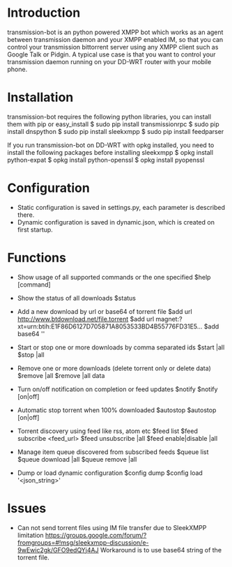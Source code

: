 # Introduction
transmission-bot is an python powered XMPP bot which works as an agent 
between transmission daemon and your XMPP enabled IM, so that you can control 
your transmission bittorrent server using any XMPP client such as Google Talk 
or Pidgin.
A typical use case is that you want to control your transmission daemon running
on your DD-WRT router with your mobile phone.


# Installation
transmission-bot requires the following python libraries, you can install them
with pip or easy_install
	$ sudo pip install transmissionrpc
	$ sudo pip install dnspython
	$ sudo pip install sleekxmpp
	$ sudo pip install feedparser

If you run transmission-bot on DD-WRT with opkg installed, you need to install
the following packages before installing sleekxmpp
	$ opkg install python-expat
	$ opkg install python-openssl
	$ opkg install pyopenssl

# Configuration
* Static configuration is saved in settings.py, each parameter is described there.
* Dynamic configuration is saved in dynamic.json, which is created on first 
startup.


# Functions
* Show usage of all supported commands or the one specified
	$help [command]

* Show the status of all downloads
	$status

* Add a new download by url or base64 of torrent file
	$add url http://www.btdownload.net/file.torrent
	$add url magnet:?xt=urn:btih:E1F86D6127D705871A8053533BD4B55776FD31E5...
	$add base64 '<base64 string of torrent file>'

* Start or stop one or more downloads by comma separated ids
	$start <ids>|all
	$stop <ids>|all

* Remove one or more downloads (delete torrent only or delete data)
	$remove <ids>|all
	$remove <ids>|all data

* Turn on/off notification on completion or feed updates
	$notify
	$notify [on|off]
	
* Automatic stop torrent when 100% downloaded
	$autostop
	$autostop [on|off]

* Torrent discovery using feed like rss, atom etc 
	$feed list
	$feed subscribe <feed_url>
	$feed unsubscribe <ids>|all
	$feed enable|disable <ids>|all

* Manage item queue discovered from subscribed feeds
	$queue list             
	$queue download <ids>|all 
	$queue remove <ids>|all   

* Dump or load dynamic configuration 
	$config dump
	$config load '<json_string>'

# Issues
* Can not send torrent files using IM file transfer due to SleekXMPP limitation
https://groups.google.com/forum/?fromgroups=#!msg/sleekxmpp-discussion/e-9wEwic2gk/GFO9edQYj4AJ
Workaround is to use base64 string of the torrent file.

